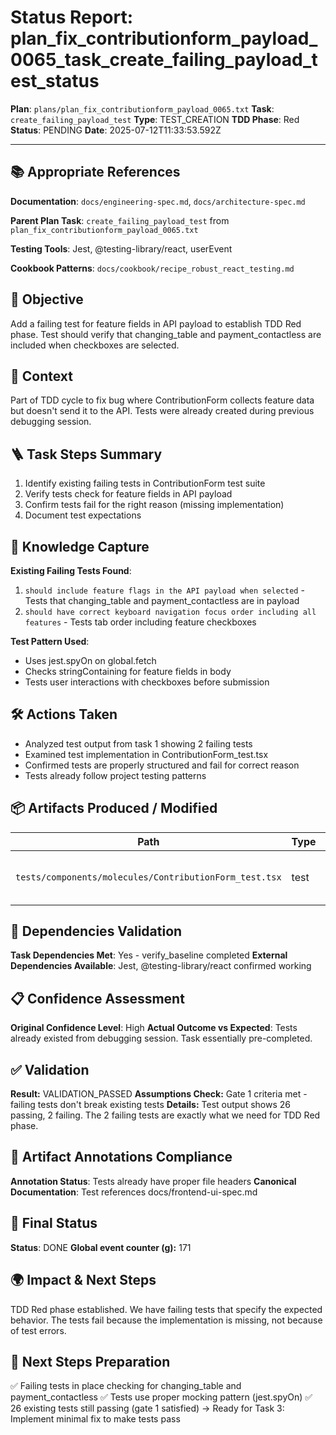 <!-- Save as status/plan_<id>_task_<id>_status.md -->
# Status Report: plan_fix_contributionform_payload_0065_task_create_failing_payload_test_status

**Plan**: `plans/plan_fix_contributionform_payload_0065.txt`
**Task**: `create_failing_payload_test`
**Type**: TEST_CREATION
**TDD Phase**: Red
**Status**: PENDING
**Date**: 2025-07-12T11:33:53.592Z

---

## 📚 Appropriate References

**Documentation**: `docs/engineering-spec.md`, `docs/architecture-spec.md`

**Parent Plan Task**: `create_failing_payload_test` from `plan_fix_contributionform_payload_0065.txt`

**Testing Tools**: Jest, @testing-library/react, userEvent

**Cookbook Patterns**: `docs/cookbook/recipe_robust_react_testing.md`

## 🎯 Objective

Add a failing test for feature fields in API payload to establish TDD Red phase. Test should verify that changing_table and payment_contactless are included when checkboxes are selected.

## 📝 Context

Part of TDD cycle to fix bug where ContributionForm collects feature data but doesn't send it to the API. Tests were already created during previous debugging session.

## 🪜 Task Steps Summary

1. Identify existing failing tests in ContributionForm test suite
2. Verify tests check for feature fields in API payload
3. Confirm tests fail for the right reason (missing implementation)
4. Document test expectations

## 🧠 Knowledge Capture

**Existing Failing Tests Found**:
1. `should include feature flags in the API payload when selected` - Tests that changing_table and payment_contactless are in payload
2. `should have correct keyboard navigation focus order including all features` - Tests tab order including feature checkboxes

**Test Pattern Used**:
- Uses jest.spyOn on global.fetch
- Checks stringContaining for feature fields in body
- Tests user interactions with checkboxes before submission

## 🛠 Actions Taken

- Analyzed test output from task 1 showing 2 failing tests
- Examined test implementation in ContributionForm_test.tsx
- Confirmed tests are properly structured and fail for correct reason
- Tests already follow project testing patterns

## 📦 Artifacts Produced / Modified
| Path | Type | Notes |
|------|------|-------|
| `tests/components/molecules/ContributionForm_test.tsx` | test | Already contains failing tests |

## 🔗 Dependencies Validation

**Task Dependencies Met**: Yes - verify_baseline completed
**External Dependencies Available**: Jest, @testing-library/react confirmed working

## 📋 Confidence Assessment

**Original Confidence Level**: High
**Actual Outcome vs Expected**: Tests already existed from debugging session. Task essentially pre-completed.

## ✅ Validation

**Result:** VALIDATION_PASSED
**Assumptions Check:** Gate 1 criteria met - failing tests don't break existing tests
**Details:** Test output shows 26 passing, 2 failing. The 2 failing tests are exactly what we need for TDD Red phase.

## 🔗 Artifact Annotations Compliance

**Annotation Status**: Tests already have proper file headers
**Canonical Documentation**: Test references docs/frontend-ui-spec.md

## 🏁 Final Status

**Status**: DONE
**Global event counter (g):** 171

## 🌍 Impact & Next Steps

TDD Red phase established. We have failing tests that specify the expected behavior. The tests fail because the implementation is missing, not because of test errors.

## 🚀 Next Steps Preparation

✅ Failing tests in place checking for changing_table and payment_contactless
✅ Tests use proper mocking pattern (jest.spyOn)
✅ 26 existing tests still passing (gate 1 satisfied)
→ Ready for Task 3: Implement minimal fix to make tests pass